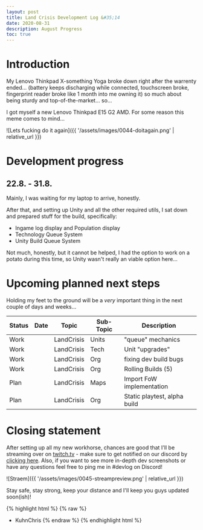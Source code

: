 ```yaml
---
layout: post
title: Land Crisis Development Log &#35;14
date: 2020-08-31
description: August Progress
toc: true
---
```


# Introduction

My Lenovo Thinkpad X-something Yoga broke down right after the warrenty ended... (battery keeps discharging while connected, touchscreen broke, fingerprint reader broke like 1 month into me owning it) so much about being sturdy and top-of-the-market... so...

I got myself a new Lenovo Thinkpad E15 G2 AMD. For some reason this meme comes to mind...

![Lets fucking do it again]({{ '/assets/images/0044-doitagain.png' | relative_url }})

# Development progress

## 22.8. - 31.8.

Mainly, I was waiting for my laptop to arrive, honestly.

After that, and setting up Unity and all the other required utils, I sat down and prepared stuff for the build, specifically:

- Ingame log display and Population display
- Technology Queue System
- Unity Build Queue System

Not much, honestly, but it cannot be helped, I had the option to work on a potato during this time, so Unity wasn't really an viable option here...


# Upcoming planned next steps

Holding my feet to the ground will be a *very* important thing in the next couple of days and weeks...

| Status | Date      | Topic      | Sub-Topic   | Description                                                     |
|--------|-----------|------------|-------------|-----------------------------------------------------------------|
| Work   | | LandCrisis | Units | "queue" mechanics     |
| Work   | | LandCrisis | Tech | Unit "upgrades"    |
| Work   | | LandCrisis | Org | fixing dev build bugs |
| Work   | | LandCrisis | Org | Rolling Builds (5)  |
| Plan   | | LandCrisis | Maps | Import FoW implementation |
| Plan   | | LandCrisis | Org | Static playtest, alpha build |

# Closing statement

After setting up all my new workhorse, chances are good that I'll be streaming over on [twitch.tv](http://twitch.tv/kuhnchris2018) - make sure to get notified on our discord by [clicking here](https://discord.gg/C7H9w4p).
Also, if you want to see more in-depth dev screenshots or have any questions feel free to ping me in #devlog on Discord!

![Straem]({{ '/assets/images/0045-streampreview.png' | relative_url }})


Stay safe, stay strong, keep your distance and I'll keep you guys updated soon(ish)!

{% highlight html %}
{% raw %}
- KuhnChris
{% endraw %}
{% endhighlight html %}